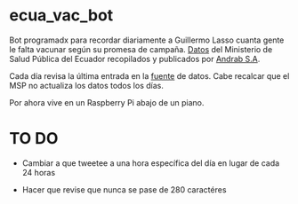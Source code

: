 # ecua_vac_bot
Bot programadx para recordar diariamente a Guillermo Lasso cuanta gente le falta vacunar según su promesa de campaña. [Datos](https://github.com/andrab/ecuacovid) del Ministerio de Salud Pública del Ecuador recopilados y publicados por [Andrab S.A](https://github.com/andrab).

Cada día revisa la última entrada en la [fuente](https://github.com/andrab/ecuacovid/blob/master/datos_crudos/vacunas/vacunas.csv) de datos. Cabe recalcar que el MSP no actualiza los datos todos los días.

Por ahora vive en un Raspberry Pi abajo de un piano.

# TO DO
* Cambiar a que tweetee a una hora específica del día en lugar de cada 24 horas

* Hacer que revise que nunca se pase de 280 caractéres
